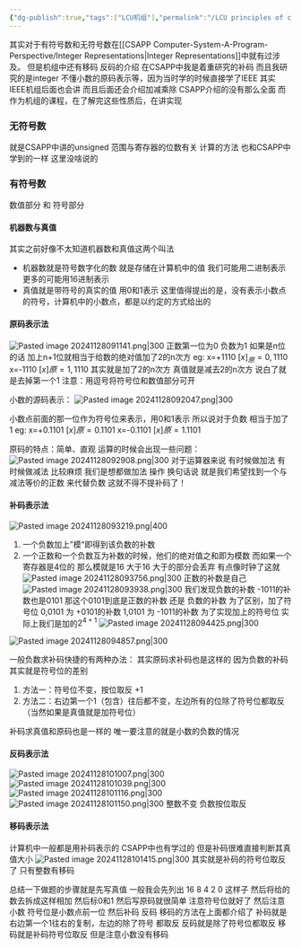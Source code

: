 ```yaml
---
{"dg-publish":true,"tags":["LCU机组"],"permalink":"/LCU principles of computer composition/有符号数和无符号数/","dgPassFrontmatter":true,"noteIcon":"","created":"2025-08-15T09:39:29.395+08:00","updated":"2025-04-19T09:58:32.416+08:00"}
---
```



其实对于有符号数和无符号数在[[CSAPP Computer-System-A-Program-Perspective/Integer Representations\|Integer Representations]]中就有过涉及。
但是机组中还有移码 反码的介绍   在CSAPP中我是着重研究的补码  而且我研究的是integer   不懂小数的原码表示等，因为当时学的时候直接学了IEEE  其实IEEE机组后面也会讲
而且后面还会介绍加减乘除 CSAPP介绍的没有那么全面
而作为机组的课程，在了解完这些性质后，在讲实现
### 无符号数
就是CSAPP中讲的unsigned
范围与寄存器的位数有关  计算的方法  也和CSAPP中学到的一样
这里没啥说的
### 有符号数
数值部分   和  符号部分
#### 机器数与真值
其实之前好像不太知道机器数和真值这两个叫法
- 机器数就是符号数字化的数  就是存储在计算机中的值  我们可能用二进制表示 更多的可能用16进制表示
- 真值就是带符号的真实的值 用0和1表示
这里值得提出的是，没有表示小数点的符号，计算机中的小数点，都是以约定的方式给出的
#### 原码表示法
 ![Pasted image 20241128091141.png|300](/img/user/accessory/Pasted%20image%2020241128091141.png)
 正数第一位为0    负数为1   如果是n位的话  加上n+1位就相当于给数的绝对值加了2的n次方
 eg:
 x=+1110   $[x]_原=0,1110$
 x=-1110    $[x]原=1,1110$  其实就是加了2的n次方   真值就是减去2的n次方 说白了就是去掉第一个1
注意：用逗号将符号位和数值部分可开

小数的源码表示：
![Pasted image 20241128092047.png|300](/img/user/accessory/Pasted%20image%2020241128092047.png)

小数点前面的那一位作为符号位来表示，用0和1表示  所以说对于负数  相当于加了1
eg:
x=+0.1101  $[x]原=0.1101$
x=-0.1101  $[x]原=1.1101$

原码的特点：简单、直观
运算的时候会出现一些问题：
![Pasted image 20241128092908.png|300](/img/user/accessory/Pasted%20image%2020241128092908.png)
对于运算器来说 有时候做加法  有时候做减法 比较麻烦
我们是想都做加法 操作  换句话说 就是我们希望找到一个与减法等价的正数  来代替负数
这就不得不提补码了！
#### 补码表示法
![Pasted image 20241128093219.png|400](/img/user/accessory/Pasted%20image%2020241128093219.png)
1. 一个负数加上”模“即得到该负数的补数
2. 一个正数和一个负数互为补数的时候，他们的绝对值之和即为模数
而如果一个寄存器是4位的 那么模就是16   大于16 大于的部分会丢弃  有点像时钟了这就
![Pasted image 20241128093756.png|300](/img/user/accessory/Pasted%20image%2020241128093756.png)
正数的补数是自己
![Pasted image 20241128093938.png|300](/img/user/accessory/Pasted%20image%2020241128093938.png)
我们发现负数的补数   -1011的补数也是0101
那这个0101到底是正数的补数 还是 负数的补数
为了区别，加了符号位
0,0101 为 +0101的补数
1,0101 为 -1011的补数
为了实现加上的符号位 实际上我们是加的$2^{4+1}$
![Pasted image 20241128094425.png|300](/img/user/accessory/Pasted%20image%2020241128094425.png)

![Pasted image 20241128094857.png|300](/img/user/accessory/Pasted%20image%2020241128094857.png)

一般负数求补码快捷的有两种办法：
其实原码求补码也是这样的   因为负数的补码 其实就是符号位的差别

1. 方法一：符号位不变，按位取反 +1
2. 方法二：右边第一个1（包含）往后都不变，左边所有的位除了符号位都取反
（当然如果是真值就是加符号位）

补码求真值和原码也是一样的  唯一要注意的就是小数的负数的情况

#### 反码表示法
![Pasted image 20241128101007.png|300](/img/user/accessory/Pasted%20image%2020241128101007.png)
![Pasted image 20241128101039.png|300](/img/user/accessory/Pasted%20image%2020241128101039.png)
![Pasted image 20241128101116.png|300](/img/user/accessory/Pasted%20image%2020241128101116.png)
![Pasted image 20241128101150.png|300](/img/user/accessory/Pasted%20image%2020241128101150.png)
整数不变
负数按位取反
#### 移码表示法
计算机中一般都是用补码表示的  CSAPP中也有学过的
但是补码很难直接判断其真值大小
![Pasted image 20241128101415.png|300](/img/user/accessory/Pasted%20image%2020241128101415.png)
其实就是补码的符号位取反了
只有整数有移码


总结一下做题的步骤就是先写真值
一般我会先列出         16 8 4 2 0  这样子 然后将给的数去拆成这样相加  然后标0和1
然后写原码就很简单 注意符号位就好了   然后注意小数 符号位是小数点前一位
然后补码  反码  移码的方法在上面都介绍了
补码就是 右边第一个1往右的复制，左边的除了符号 都取反
反码就是除了符号位都取反
移码就是补码符号位取反  但是注意小数没有移码